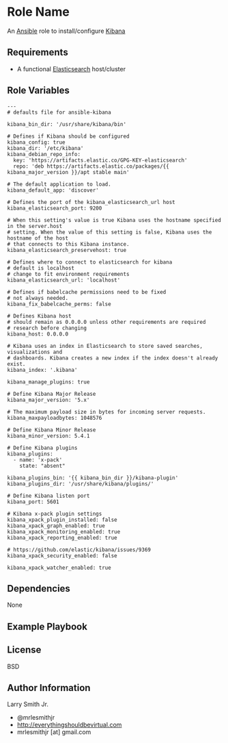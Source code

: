 Role Name
=========

An [Ansible] role to install/configure [Kibana]

Requirements
------------

- A functional [Elasticsearch] host/cluster

Role Variables
--------------

```
---
# defaults file for ansible-kibana

kibana_bin_dir: '/usr/share/kibana/bin'

# Defines if Kibana should be configured
kibana_config: true
kibana_dir: '/etc/kibana'
kibana_debian_repo_info:
  key: 'https://artifacts.elastic.co/GPG-KEY-elasticsearch'
  repo: 'deb https://artifacts.elastic.co/packages/{{ kibana_major_version }}/apt stable main'

# The default application to load.
kibana_default_app: 'discover'

# Defines the port of the kibana_elasticsearch_url host
kibana_elasticsearch_port: 9200

# When this setting's value is true Kibana uses the hostname specified in the server.host
# setting. When the value of this setting is false, Kibana uses the hostname of the host
# that connects to this Kibana instance.
kibana_elasticsearch_preservehost: true

# Defines where to connect to elasticsearch for kibana
# default is localhost
# change to fit environment requirements
kibana_elasticsearch_url: 'localhost'

# Defines if babelcache permissions need to be fixed
# not always needed.
kibana_fix_babelcache_perms: false

# Defines Kibana host
# should remain as 0.0.0.0 unless other requirements are required
# research before changing
kibana_host: 0.0.0.0

# Kibana uses an index in Elasticsearch to store saved searches, visualizations and
# dashboards. Kibana creates a new index if the index doesn't already exist.
kibana_index: '.kibana'

kibana_manage_plugins: true

# Define Kibana Major Release
kibana_major_version: '5.x'

# The maximum payload size in bytes for incoming server requests.
kibana_maxpayloadbytes: 1048576

# Define Kibana Minor Release
kibana_minor_version: 5.4.1

# Define Kibana plugins
kibana_plugins:
  - name: 'x-pack'
    state: "absent"

kibana_plugins_bin: '{{ kibana_bin_dir }}/kibana-plugin'
kibana_plugins_dir: '/usr/share/kibana/plugins/'

# Define Kibana listen port
kibana_port: 5601

# Kibana x-pack plugin settings
kibana_xpack_plugin_installed: false
kibana_xpack_graph_enabled: true
kibana_xpack_monitoring_enabled: true
kibana_xpack_reporting_enabled: true

# https://github.com/elastic/kibana/issues/9369
kibana_xpack_security_enabled: false

kibana_xpack_watcher_enabled: true
```

Dependencies
------------

None

Example Playbook
----------------


License
-------

BSD

Author Information
------------------

Larry Smith Jr.
- @mrlesmithjr
- http://everythingshouldbevirtual.com
- mrlesmithjr [at] gmail.com

[@mrlesmithjr]: <https://www.twitter.com/mrlesmithjr>
[Ansible]: <https://www.ansible.com>
[Elasticsearch]: <https://www.elastic.co/products/elasticsearch>
[Kibana]: <https://www.elastic.co/products/kibana>
